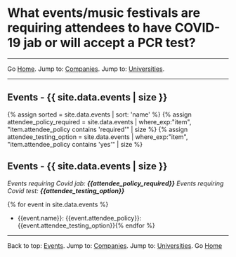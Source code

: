 # What events/music festivals are requiring attendees to have COVID-19 jab or will accept a PCR test?

---

Go [Home](/). Jump to: <a href="/companies.html">Companies</a>. Jump to: <a href="/universities.html">Universities</a>.

---
<a name="events"></a>
## Events - {{ site.data.events | size }}
{% assign sorted = site.data.events | sort: 'name' %}
{% assign attendee_policy_required = site.data.events | where_exp:"item", "item.attendee_policy contains 'required'" | size %}
{% assign attendee_testing_option = site.data.events | where_exp:"item", "item.attendee_policy contains 'yes'" | size %}

## Events - {{ site.data.events | size }}

*Events requiring Covid jab: **{{attendee_policy_required}}***
*Events requiring Covid test: **{{attendee_testing_option}}***

{% for event in site.data.events %}
- {{event.name}}: {{event.attendee_policy}}: {{event.attendee_testing_option}}{% endfor %}

---

Back to top: <a href="#events">Events</a>. Jump to: <a href="/companies.html">Companies</a>. Jump to: <a href="/universities.html">Universities</a>. Go [Home](/)
